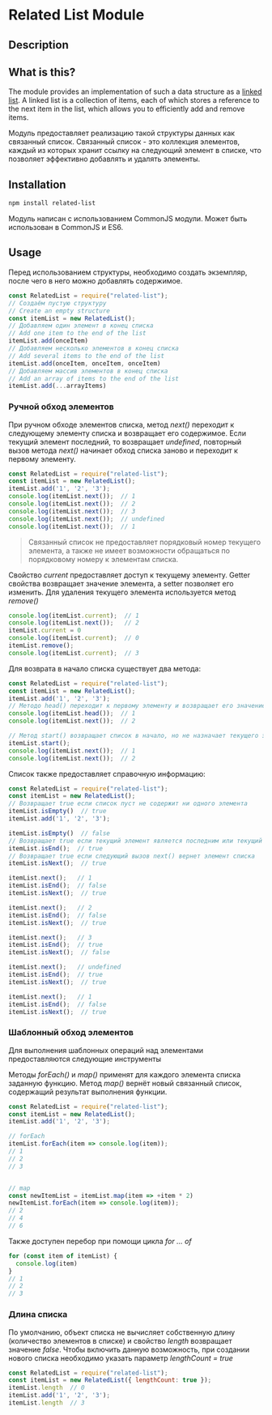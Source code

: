 # Related List Module

## Description

## What is this?

The module provides an implementation of such a data structure as a [linked list](https://en.wikipedia.org/wiki/Linked_list). A linked list is a collection of items, each of which stores a reference to the next item in the list, which allows you to efficiently add and remove items.

Модуль предоставляет реализацию такой структуры данных как связанный список. Связанный список - это коллекция элементов, каждый из которых хранит ссылку на следующий элемент в списке, что позволяет эффективно добавлять и удалять элементы.

## Installation

```bash
npm install related-list
```

Модуль написан с использованием CommonJS модули. Может быть использован в CommonJS и ES6.

## Usage

Перед использованием структуры, необходимо создать экземпляр, после чего в него можно добавлять содержимое.

```js
const RelatedList = require("related-list");
// Создаём пустую структуру
// Create an empty structure
const itemList = new RelatedList();
// Добавляем один элемент в конец списка
// Add one item to the end of the list
itemList.add(onceItem)
// Добавляем несколько элементов в конец списка
// Add several items to the end of the list
itemList.add(onceItem, onceItem, onceItem)
// Добавляем массив элементов в конец списка
// Add an array of items to the end of the list
itemList.add(...arrayItems)
```

### Ручной обход элементов
При ручном обходе элементов списка, метод *next()* переходит к следующему элементу списка и возвращает его содержимое. Если текущий элемент последний, то возвращает *undefined*, повторный вызов метода *next()* начинает обход списка заново и переходит к первому элементу.

```js
const RelatedList = require("related-list");
const itemList = new RelatedList();
itemList.add('1', '2', '3');
console.log(itemList.next());  // 1
console.log(itemList.next());  // 2
console.log(itemList.next());  // 3
console.log(itemList.next());  // undefined
console.log(itemList.next());  // 1
```

> Связанный список не предоставляет порядковый номер текущего элемента, а также не имеет возможности обращаться по порядковому номеру к элементам списка.

Свойство *current* предоставляет доступ к текущему элементу. Getter свойства возвращает значение элемента, а setter позволяет его изменить. Для удаления текущего элемента используется метод *remove()*

```js
console.log(itemList.current);  // 1
console.log(itemList.next());   // 2
itemList.current = 0
console.log(itemList.current);  // 0
itemList.remove();
console.log(itemList.current);  // 3
```


Для возврата в начало списка существует два метода:

```js
const RelatedList = require("related-list");
const itemList = new RelatedList();
itemList.add('1', '2', '3');
// Методо head() переходит к первому элементу и возвращает его значение
console.log(itemList.head());  // 1
console.log(itemList.next());  // 2

// Метод start() возвращает список в начало, но не назначает текущего элемента. Такой способ используется для последовательного вызова метода next()
itemList.start();
console.log(itemList.next());  // 1
console.log(itemList.next());  // 2
```


Список также предоставляет справочную информацию:

```js
const RelatedList = require("related-list");
const itemList = new RelatedList();
// Возвращает true если список пуст не содержит ни одного элемента
itemList.isEmpty()  // true
itemList.add('1', '2', '3');

itemList.isEmpty()  // false
// Возвращает true если текущий элемент является последним или текущий элемент не выбран
itemList.isEnd();  // true
// Возвращает true если следующий вызов next() вернет элемент списка
itemList.isNext();  // true

itemList.next();   // 1
itemList.isEnd();  // false
itemList.isNext();  // true

itemList.next();   // 2
itemList.isEnd();  // false
itemList.isNext();  // true

itemList.next();   // 3
itemList.isEnd();  // true
itemList.isNext();  // false

itemList.next();   // undefined
itemList.isEnd();  // true
itemList.isNext();  // true

itemList.next();   // 1
itemList.isEnd();  // false
itemList.isNext();  // true
```

### Шаблонный обход элементов

Для выполнения шаблонных операций над элементами предоставляются следующие инструменты

Методы *forEach()* и *map()* применят для каждого элемента списка заданную функцию. Метод *map()* вернёт новый связанный список, содержащий результат выполнения функции.

```js
const RelatedList = require("related-list");
const itemList = new RelatedList();
itemList.add('1', '2', '3');

// forEach
itemList.forEach(item => console.log(item));
// 1
// 2
// 3


// map
const newItemList = itemList.map(item => +item * 2)
newItemList.forEach(item => console.log(item));
// 2
// 4
// 6
```

Также доступен перебор при помощи цикла *for ... of*

```js
for (const item of itemList) {
  console.log(item)
}
// 1
// 2
// 3
```

### Длина списка

По умолчанию, объект списка не вычисляет собственную длину (количество элементов в списке) и свойство *length* возвращает значение *false*. Чтобы включить данную возможность, при создании нового списка необходимо указать параметр *lengthCount = true*

```js
const RelatedList = require("related-list");
const itemList = new RelatedList({ lengthCount: true });
itemList.length  // 0
itemList.add('1', '2', '3');
itemList.length  // 3
```